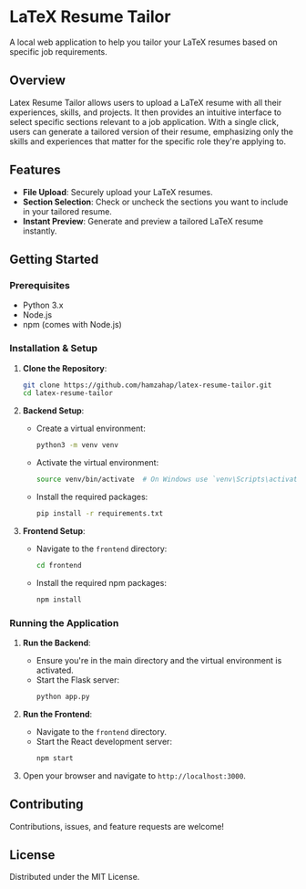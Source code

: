 # LaTeX Resume Tailor

A local web application to help you tailor your LaTeX resumes based on specific job requirements.

## Overview

Latex Resume Tailor allows users to upload a LaTeX resume with all their experiences, skills, and projects. It then provides an intuitive interface to select specific sections relevant to a job application. With a single click, users can generate a tailored version of their resume, emphasizing only the skills and experiences that matter for the specific role they're applying to.

## Features

- **File Upload**: Securely upload your LaTeX resumes.
- **Section Selection**: Check or uncheck the sections you want to include in your tailored resume.
- **Instant Preview**: Generate and preview a tailored LaTeX resume instantly.

## Getting Started

### Prerequisites

- Python 3.x
- Node.js
- npm (comes with Node.js)

### Installation & Setup

1. **Clone the Repository**:
    ```bash
    git clone https://github.com/hamzahap/latex-resume-tailor.git
    cd latex-resume-tailor
    ```

2. **Backend Setup**:
    - Create a virtual environment:
      ```bash
      python3 -m venv venv
      ```
    - Activate the virtual environment:
      ```bash
      source venv/bin/activate  # On Windows use `venv\Scripts\activate`
      ```
    - Install the required packages:
      ```bash
      pip install -r requirements.txt
      ```

3. **Frontend Setup**:
    - Navigate to the `frontend` directory:
      ```bash
      cd frontend
      ```
    - Install the required npm packages:
      ```bash
      npm install
      ```

### Running the Application

1. **Run the Backend**:
    - Ensure you're in the main directory and the virtual environment is activated.
    - Start the Flask server:
      ```bash
      python app.py
      ```

2. **Run the Frontend**:
    - Navigate to the `frontend` directory.
    - Start the React development server:
      ```bash
      npm start
      ```

3. Open your browser and navigate to `http://localhost:3000`.

## Contributing

Contributions, issues, and feature requests are welcome!

## License

Distributed under the MIT License.
